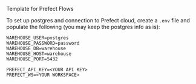 Template for Prefect Flows

To set up postgres and connection to Prefect cloud, create a `.env` file and populate the following (you may keep the postgres info as is):

```
WAREHOUSE_USER=postgres
WAREHOUSE_PASSWORD=password
WAREHOUSE_DB=warehouse
WAREHOUSE_HOST=warehouse
WAREHOUSE_PORT=5432

PREFECT_API_KEY=<YOUR API KEY>
PREFECT_WS=<YOUR WORKSPACE>
```
